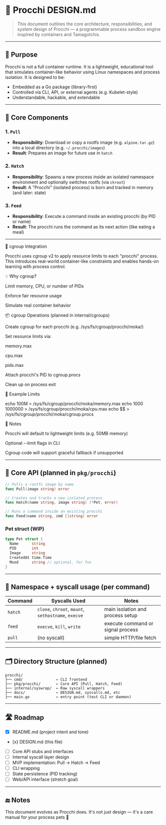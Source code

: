 # 📐 Procchi DESIGN.md

> This document outlines the core architecture, responsibilities, and system design of Procchi — a programmable process sandbox engine inspired by containers and Tamagotchis.

---

## 🎯 Purpose

Procchi is not a full container runtime. It is a lightweight, educational tool that simulates container-like behavior using Linux namespaces and process isolation. It is designed to be:

* Embedded as a Go package (library-first)
* Controlled via CLI, API, or external agents (e.g. Kubelet-style)
* Understandable, hackable, and extendable

---

## 🧱 Core Components

### 1. `Pull`

* **Responsibility**: Download or copy a rootfs image (e.g. `alpine.tar.gz`) into a local directory (e.g. `~/.procchi/images`)
* **Result**: Prepares an image for future use in `hatch`

### 2. `Hatch`

* **Responsibility**: Spawns a new process inside an isolated namespace environment and optionally switches rootfs (via `chroot`)
* **Result**: A "Procchi" (isolated process) is born and tracked in memory (and later: state)

### 3. `Feed`

* **Responsibility**: Execute a command inside an existing procchi (by PID or name)
* **Result**: The procchi runs the command as its next action (like eating a meal)

---

🧩 cgroup Integration

Procchi uses cgroup v2 to apply resource limits to each "procchi" process. This introduces real-world container-like constraints and enables hands-on learning with process control.

💡 Why cgroup?

Limit memory, CPU, or number of PIDs

Enforce fair resource usage

Simulate real container behavior

📦 cgroup Operations (planned in internal/cgroups)

Create cgroup for each procchi (e.g. /sys/fs/cgroup/procchi/moka/)

Set resource limits via:

memory.max

cpu.max

pids.max

Attach procchi's PID to cgroup.procs

Clean up on process exit

🧪 Example Limits

echo 100M > /sys/fs/cgroup/procchi/moka/memory.max
echo 1000 1000000 > /sys/fs/cgroup/procchi/moka/cpu.max
echo $$ > /sys/fs/cgroup/procchi/moka/cgroup.procs

🧠 Notes

Procchi will default to lightweight limits (e.g. 50MB memory)

Optional --limit flags in CLI

Cgroup code will support graceful fallback if unsupported

---

## 🔩 Core API (planned in `pkg/procchi`)

```go
// Pulls a rootfs image by name
func Pull(image string) error

// Creates and tracks a new isolated process
func Hatch(name string, image string) (*Pet, error)

// Runs a command inside an existing procchi
func Feed(name string, cmd []string) error
```

### Pet struct (WIP)

```go
type Pet struct {
  Name      string
  PID       int
  Image     string
  CreatedAt time.Time
  Mood      string // optional, for fun
}
```

---

## 🧠 Namespace + syscall usage (per command)

| Command | Syscalls Used                                       | Notes                             |
| ------- | --------------------------------------------------- | --------------------------------- |
| `hatch` | `clone`, `chroot`, `mount`, `sethostname`, `execve` | main isolation and process setup  |
| `feed`  | `execve`, `kill`, `write`                           | execute command or signal process |
| `pull`  | (no syscall)                                        | simple HTTP/file fetch            |

---

## 🗂️ Directory Structure (planned)

```
procchi/
├── cmd/               ← CLI frontend
├── pkg/procchi/       ← Core API (Pull, Hatch, Feed)
├── internal/syswrap/  ← Raw syscall wrappers
├── docs/              ← DESIGN.md, syscalls.md, etc
├── main.go            ← entry point (test CLI or daemon)
```

---

## 🛣️ Roadmap

* [x] README.md (project intent and tone)
* [x} DESIGN.md (this file)
* [ ] Core API stubs and interfaces
* [ ] Internal syscall layer design
* [ ] MVP implementation: Pull → Hatch → Feed
* [ ] CLI wrapping
* [ ] State persistence (PID tracking)
* [ ] Web/API interface (stretch goal)

---

## 🔚 Notes

This document evolves as Procchi does. It's not just design — it's a care manual for your process pets 🐣

